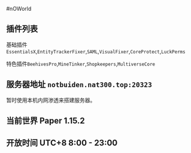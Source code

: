 #nOWorld

## 插件列表

基础插件`EssentialsX`,`EntityTrackerFixer`,`SAML`,`VisualFixer`,`CoreProtect`,`LuckPerms`

特色插件`BeehivesPro`,`MineTinker`,`Shopkeepers`,`MultiverseCore`

## 服务器地址 `notbuiden.nat300.top:20323`

暂时使用本机内网渗透来搭建服务器。

## 当前世界 Paper 1.15.2

## 开放时间 UTC+8 8:00 - 23:00
